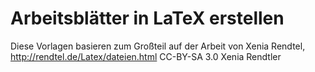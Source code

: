 # Arbeitsblätter in LaTeX erstellen

Diese Vorlagen basieren zum Großteil auf der Arbeit von Xenia Rendtel,
http://rendtel.de/Latex/dateien.html
CC-BY-SA 3.0 Xenia Rendtler